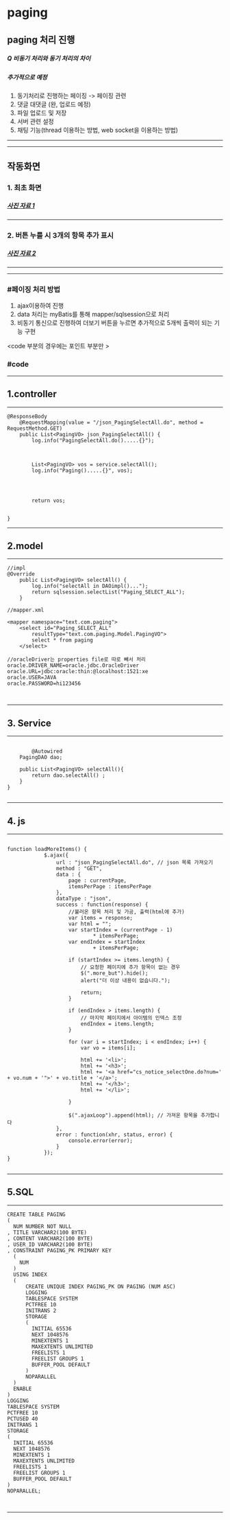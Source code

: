 # paging
paging 처리 진행
---
##### Q 비동기 처리와 동기 처리의 차이

##### 추가적으로 예정
  1. 동기처리로 진행하는 페이징 -> 페이징 관련
  2. 댓글 대댓글 (완, 업로드 예정)
  3. 파일 업로드 및 저장
  4. 서버 관련 설정
  5. 채팅 기능(thread 이용하는 방법, web socket을 이용하는 방법)
     
---
---
## 작동화면
### 1. 최초 화면
##### <a href="https://ibb.co/xH3zhdJ"> 사진 자료 1</a>

---
### 2. 버튼 누를 시 3개의 항목 추가 표시

##### <a href="https://ibb.co/88Jx0z2"> 사진 자료 2</a>
---
---
### #페이징 처리 방법
1. ajax이용하여 진행
2. data 처리는 myBatis를 통해 mapper/sqlsession으로 처리
3. 비동기 통신으로 진행하여 더보기 버튼을 누르면 추가적으로 5개씩 출력이 되는 기능 구현




<code 부분의 경우에는 포인트 부분만 >
### #code
---
## 1.controller
---
```
@ResponseBody
	@RequestMapping(value = "/json_PagingSelectAll.do", method = RequestMethod.GET)
	public List<PagingVO> json_PagingSelectAll() {
		log.info("PagingSelectAll.do().....{}");
		

		
		List<PagingVO> vos = service.selectAll();
		log.info("Paging().....{}", vos);

	
	

		return vos;

	
}
```
---
## 2.model
---
```
//impl
@Override
	public List<PagingVO> selectAll() {
		log.info("selectAll in DAOimpl()...");
		return sqlsession.selectList("Paging_SELECT_ALL");
	}
	
//mapper.xml

<mapper namespace="text.com.paging">
	<select id="Paging_SELECT_ALL"
		resultType="text.com.paging.Model.PagingVO">
		select * from paging
	</select>

//oracleDriver는 properties file로 따로 빼서 처리 
oracle.DRIVER_NAME=oracle.jdbc.OracleDriver
oracle.URL=jdbc:oracle:thin:@localhost:1521:xe
oracle.USER=JAVA
oracle.PASSWORD=hi123456

	

```
---
## 3. Service
---
```

		@Autowired
	PagingDAO dao;
	
	public List<PagingVO> selectAll(){
		return dao.selectAll() ;
	}
}
	

```
---
 ## 4. js
---
```

function loadMoreItems() {
			$.ajax({
				url : "json_PagingSelectAll.do", // json 목록 가져오기
				method : "GET",
				data : {
					page : currentPage,
					itemsPerPage : itemsPerPage
				},
				dataType : "json",
				success : function(response) {
					//불러온 항목 처리 및 가공, 출력(html에 추가) 
					var items = response;
					var html = "";
					var startIndex = (currentPage - 1)
							* itemsPerPage;
					var endIndex = startIndex
							+ itemsPerPage;

					if (startIndex >= items.length) {
						// 요청한 페이지에 추가 항목이 없는 경우
						$(".more_but").hide();
						alert("더 이상 내용이 없습니다.");

						return;
					}

					if (endIndex > items.length) {
						// 마지막 페이지에서 아이템의 인덱스 조정
						endIndex = items.length;
					}

					for (var i = startIndex; i < endIndex; i++) {
						var vo = items[i];

						html += '<li>';
						html += '<h3>';
						html += '<a href="cs_notice_selectOne.do?num=' + vo.num + '">' + vo.title + '</a>';
						html += '</h3>';
						html += '</li>';
					
					}

					$(".ajaxLoop").append(html); // 가져온 항목을 추가합니다
				},
				error : function(xhr, status, error) {
					console.error(error);
				}
			});
}


```
---
## 5.SQL 
---
```
CREATE TABLE PAGING 
(
  NUM NUMBER NOT NULL 
, TITLE VARCHAR2(100 BYTE) 
, CONTENT VARCHAR2(100 BYTE) 
, USER_ID VARCHAR2(100 BYTE) 
, CONSTRAINT PAGING_PK PRIMARY KEY 
  (
    NUM 
  )
  USING INDEX 
  (
      CREATE UNIQUE INDEX PAGING_PK ON PAGING (NUM ASC) 
      LOGGING 
      TABLESPACE SYSTEM 
      PCTFREE 10 
      INITRANS 2 
      STORAGE 
      ( 
        INITIAL 65536 
        NEXT 1048576 
        MINEXTENTS 1 
        MAXEXTENTS UNLIMITED 
        FREELISTS 1 
        FREELIST GROUPS 1 
        BUFFER_POOL DEFAULT 
      ) 
      NOPARALLEL 
  )
  ENABLE 
) 
LOGGING 
TABLESPACE SYSTEM 
PCTFREE 10 
PCTUSED 40 
INITRANS 1 
STORAGE 
( 
  INITIAL 65536 
  NEXT 1048576 
  MINEXTENTS 1 
  MAXEXTENTS UNLIMITED 
  FREELISTS 1 
  FREELIST GROUPS 1 
  BUFFER_POOL DEFAULT 
) 
NOPARALLEL;



```
---

